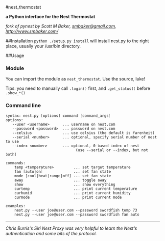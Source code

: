 #nest_thermostat

**a Python interface for the Nest Thermostat**
 
*fork of pynest by Scott M Baker, smbaker@gmail.com, http://www.smbaker.com/*

##Installation
`python ./setup.py install` will install nest.py to the right place,
usually your /usr/bin directory.

##Usage

### Module

You can import the module as `nest_thermostat`. Use the source, luke!

Tips: you need to manually call `.login()` first, and `.get_status()` before `.show_*()`

### Command line
```
syntax: nest.py [options] command [command_args]
options:
   --user <username>      ... username on nest.com
   --password <password>  ... password on nest.com
   --celsius              ... use celsius (the default is farenheit)
   --serial <number>      ... optional, specify serial number of nest to use
   --index <number>       ... optional, 0-based index of nest
                                (use --serial or --index, but not both)

commands:
    temp <temperature>         ... set target temperature
    fan [auto|on]              ... set fan state
    mode [cool|heat|range|off] ... set fan state
    away                       ... toggle away
    show                       ... show everything
    curtemp                    ... print current temperature
    curhumid                   ... print current humidity
    curmode                    ... print current mode

examples:
    nest.py --user joe@user.com --password swordfish temp 73
    nest.py --user joe@user.com --password swordfish fan auto
```


---

*Chris Burris's Siri Nest Proxy was very helpful to learn the Nest's authentication and some bits of the protocol.*
